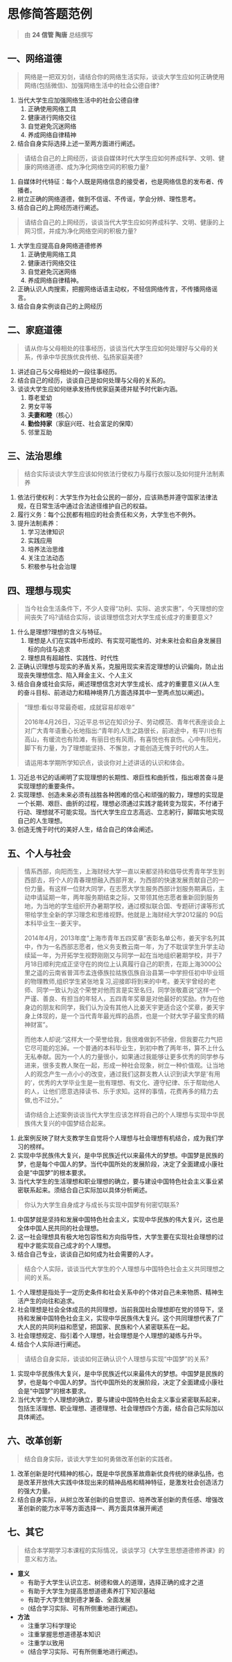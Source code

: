 # 思修简答题范例

> 由 **24 信管 陶唐** 总结撰写

## 一、网络道德

> 网络是一把双刃剑，请结合你的网络生活实际，谈谈大学生应如何正确使用网络(包括微信)、加强网络生活中的社会公德自律?

1. 当代大学生应加强网络生活中的社会公德自律
   1. 正确使用网络工具
   2. 健康进行网络交往
   3. 自觉避免沉迷网络
   4. 养成网络自律精神
2. 结合自身实际选择上述一至两方面进行阐述。

> 请结合自己的上网经历，谈谈自媒体时代大学生应如何养成科学、文明、健康的网络道德、成为净化网络空间的积极力量?

1. 自媒体时代特征：每个人既是网络信息的接受者，也是网络信息的发布者、传播者。
2. 树立正确的网络道德，做到不信谣、不传谣，学会分辨、理性思考。
3. 结合自己的上网经历进行阐述。

> 请结合自己的上网经历，谈谈当代大学生应如何养成科学、文明、健康的上网习惯，并成为净化网络空间的积极力量?

1. 大学生应提高自身网络道德修养
   1. 正确使用网络工具
   2. 健康进行网络交往
   3. 自觉避免沉迷网络
   4. 养成网络自律精神。
2. 正确认识人肉搜索，把握网络话语主动权，不轻信网络传言，不传播网络谣言。
3. 结合自身实例谈自己的上网经历

## 二、家庭道德

> 请从你与父母相处的往事经历，谈谈当代大学生应如何处理好与父母的关系，传承中华民族优良传统、弘扬家庭美德?

1. 讲述自己与父母相处的一段往事经历。
2. 结合自己的经历，谈谈自己是如何处理与父母的关系的。
3. 谈谈大学生应如何继承发扬传统家庭美德并赋予时代新内涵。
   1. 尊老爱幼
   2. 男女平等
   3. **夫妻和睦**（核心）
   4. **勤俭持家**（家庭兴旺、社会富足的保障）
   5. 邻里互助

## 三、法治思维

> 结合实际谈谈大学生应该如何依法行使权力与履行衣服以及如何提升法制素养

1. 依法行使权利：大学生作为社会公民的一部分，应该熟悉并遵守国家法律法规，在日常生活中通过合法途径维护自己的权益。
2. 履行义务：每个公民都有相应的社会责任和义务，大学生也不例外。
3. 提升法制素养：
   1. 学习法律知识
   2. 实践应用
   3. 培养法治思维
   4. 关注立法动态
   5. 积极参与社会治理

## 四、理想与现实

> 当今社会生活条件下，不少人变得“功利、实际、追求实惠”，今天理想的空间丧失了吗?请结合实际，谈谈理想信念对大学生成长成才的重要意义?

1. 什么是理想?理想的含义与特征。
   1. 理想是人们在实践中形成的、有实现可能性的、对未来社会和自身发展目标的向往与追求
   2. 理想具有超越性、实践性、时代性
2. 正确认识理想与现实的矛盾关系，克服用现实来否定理想的认识偏向，防止出现丧失理想信念、陷入拜金主义、个人主义
3. 结合自身或社会实际，阐述理想信念对大学生成长、成才的重要意义(从人生的奋斗目标、前进动力和精神境界几方面选择其中一至两点加以阐述)。

> “理想:看似寻常最奇崛，成就容易却艰辛”
>
> 2016年4月26日，习近平总书记在知识分子、劳动模范、青年代表座谈会上对广大青年语重心长地指出:“青年的人生之路很长，前进途中，有平川也有高山，有缓流也有险滩，有丽日也有风雨，有喜悦也有哀伤。心中有阳光，脚下有力量，为了理想能坚持、不懈怠，才能创造无愧于时代的人生。
>
> 请运用本学期所学知识点，谈谈你对上述讲话的认识和体会。

1. 习近总书记的话阐明了实现理想的长期性、艰巨性和曲折性，指出艰苦奋斗是实现理想的重要条件。
2. 实现理想、创造未来必须有战胜各种困难的信心和顽强的毅力，理想的实现是一个长期、艰巨、曲折的过程，理想必须通过实践才能转变为现实，不付诸于行动、理想就不可能实现。当代大学生应立志高远、立志躬行，脚踏实地实现自己的人生理想。
3. 创造无愧于时代的美好人生，结合自己的体会阐述。

## 五、个人与社会

> 情系西部，向阳而生，上海财经大学一直以来都坚持和倡导优秀青年学生到西部去，将个人的青春理想融入西部开发，为西部的快速发展贡献自己的一份力量。有这样一位财大同学，在志愿大学生服务西部计划服务期满后，主动申请延期一年，两年服务期结束之际，又带领其他志愿者重新回到服务地，为当地的学生组织开办暑期学校，通过模拟联合国、专题研讨课等形式带给学生全新的学习理念和思维视野。他就是上海财经大学2012届的 90后本科毕业生--姜天宇。
>
> 2014年4月，2013年度“上海市青年五四奖章”表彰名单公布，姜天宇名列其中，作为一名西部志愿者，他义务支教云南一年，为了不耽误学生升学主动续延一年，为开拓学生视野刚刚又与同学一起在当地组织暑期学校，并于7月18日顺利完成正坚守在的岗位上认真履行自己的职责，在距上海3000公里之遥的云南省普洱市孟连傣族拉祜族佤族自治县第一中学担任初中毕业班的物理教师,组织学生紧张地复习,迎接即将到来的中考。姜天宇曾经的老师、同学一致认为这个荣誉对他而言是实至名归，同学张敬嘉说“这样一个严谨、善良、有担当的年轻人，五四青年奖章是对他最好的奖励。作为在他身边的朋友和同学，我们认为没有其他人比姜天宇更适合这个奖章，姜天宇身上体现的，是一个当代青年最光辉的品质，也是一个财大学子最宝贵的精神财富”。
>
> 而他本人却说:“这样大一个荣誉给我，我很难做到不骄傲，但我要花力气把它尽可能的忘掉。一个普通的本科毕业生，到初中教了两年书，算不上什么无私奉献。因为一个人的力量很小，如果通过我能够让更多优秀的同学参与进来，很多支教人聚在一起，形成一种社会现象，树立一种价值观。让当地人的观念产生一点小小的改变，通过我们这群支教人认识到读大学是'有用的’，优秀的大学毕业生是一批有理想、有文化、遵守纪律、乐于帮助他人的人，让他们愿意选择读书、乐于求知。这样的事情，花费再多的精力去做,也不过分。”
>
> 请你结合上述案例谈谈当代大学生应该怎样将自己的个人理想与实现中华民族伟大复兴的中国梦结合起来。

1. 此案例反映了财大支教学生自觉将个人理想与社会理想有机结合，成为我们学习的榜样。
2. 实现中华民族伟大复兴，是中华民族近代以来最伟大的梦想。中国梦是民族的梦，也是每个中国人的梦。当代中国所处的发展阶段，决定了全面建成小康社会是“中国梦”的根本要求。
3. 当代大学生的生活理想和职业理想的确立，要与建设中国特色社会主义事业紧密联系起来。须结合自己实际加以具体分析阐述。

> 你认为大学生自身成才与成长与实现中国梦有何密切联系?

1. 中国梦就是坚持和发展中国特色社会主义，实现中华民族的伟大复兴，这也是全体中国人民共同的社会理想。
2. 这一社会理想具有极大地包容性和方向指导性，大学生要在实现社会理想的过程中才能实现自己成才的个人理想。
3. 结合自己专业，谈谈自己如何成为社会需要的人才。

> 结合个人实际，谈谈当代大学生的个人理想与中国特色社会主义共同理想之间的关系。

1. 个人理想是指处于一定历史条件和社会关系中的个体对自己未来物质、精神生活产生的向往和追求。
2. 社会理想是社会全体成员的共同理想，当前我国社会理想即在党的领导下，坚持和发展中国特色社会主义，实现中华民族伟大复兴。这个共同理想代表了广大人民的共同利益和愿望，把国家、民族和个人紧密联系在一起。
3. 社会理想规定、指引着个人理想，社会理想是个人理想的凝练与升华。
4. 结合个人实际进行阐述。

> 请结合自身实际，谈谈如何正确认识个人理想与实现“中国梦”的关系?

1. 实现中华民族伟大复兴，是中华民族近代以来最伟大的梦想。中国梦是民族的梦，也是每个中国人的梦。当代中国所处的发展阶段，决定了全面建成小康社会是“中国梦”的根本要求。
2. 当代大学生个人理想的确立，要与建设中国特色社会主义事业紧密联系起来，包括生活理想、职业理想、道德理想、社会理想四个方面，结合自己实际加以具体阐述。

## 六、改革创新

> 结合自身实际，谈谈大学生如何勇做改革创新的实践者。

1. 改革创新是时代精神的核心，既是中华民族革故鼎新优良传统的继承弘扬，也是改革开放伟大实践中体现出来的精神品格和精神特征，是激发社会创造活力的强大力量。
2. 结合自身实际，从树立改革创新的自觉意识、培养改革创新的责任感、增强改革创新的能力水平等方面选择一、两方面具体展开阐述

## 七、其它

> 结合本学期学习本课程的实际情况，谈谈学习《大学生思想道德修养课》的意义和方法。

- **意义**
  - 有助于大学生认识立志、树德和做人的道理，选择正确的成才之道
  - 有助于大学生为提高思想道德素养打下知识基础
  - 有助于大学生做到德才兼备、全面发展
  - (结合学习实际、可有所侧重地进行阐述)。
- **方法**
  - 注重学习科学理论
  - 注重掌握思想道德基本知识
  - 注重学以致用
  - (结合学习实际、可有所侧重地进行阐述)。
